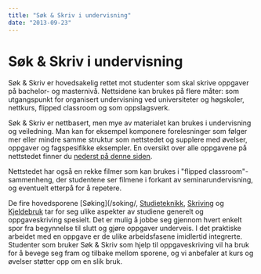 ```yaml
---
title: "Søk & Skriv i undervisning"
date: "2013-09-23"
---
```


# Søk & Skriv i undervisning

Søk & Skriv er hovedsakelig rettet mot studenter som skal skrive oppgaver på bachelor- og masternivå. Nettsidene kan brukes på flere måter: som utgangspunkt for organisert undervisning ved universiteter og høgskoler, nettkurs, flipped classroom og som oppslagsverk.

Søk & Skriv er nettbasert, men mye av materialet kan brukes i undervisning og veiledning. Man kan for eksempel komponere forelesninger som følger mer eller mindre samme struktur som nettstedet og supplere med øvelser, oppgaver og fagspesifikke eksempler. En oversikt over alle oppgavene på nettstedet finner du [nederst på denne siden](#oppgaveoversikt). 

Nettstedet har også en rekke filmer som kan brukes i "flipped classroom"-sammenheng, der studentene ser filmene i forkant av seminarundervisning, og eventuelt etterpå for å repetere. 

De fire hovedsporene [Søking](/soking/, [Studieteknikk](/studieteknikk/), [Skriving](/skriving) og [Kjeldebruk](/kildebruk-og-referanser/) tar for seg ulike aspekter av studiene generelt og oppgaveskriving spesielt. Det er mulig å jobbe seg gjennom hvert enkelt spor fra begynnelse til slutt og gjøre oppgaver underveis. I det praktiske arbeidet med en oppgave er de ulike arbeidsfasene imidlertid integrerte. Studenter som bruker Søk & Skriv som hjelp til oppgaveskriving vil ha bruk for å bevege seg fram og tilbake mellom sporene, og vi anbefaler at kurs og øvelser støtter opp om en slik bruk.




